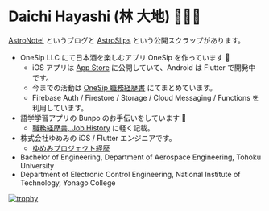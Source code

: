 # Daichi Hayashi (林 大地) 👨🏼‍🚀

[AstroNote!](https://daichidaiji.com) というブログと [AstroSlips](https://slipbox.daichidaiji.com) という公開スクラップがあります。

- OneSip LLC にて日本酒を楽しむアプリ OneSip を作っています 🍶
  - iOS アプリは [App Store](https://apps.apple.com/jp/app/sake-discovery-onesip/id1659998551?l=en-US) に公開していて、Android は Flutter で開発中です。
  - 今までの活動は [OneSip 職務経歴書](https://slipbox.daichidaiji.com/OneSip%20%E8%81%B7%E5%8B%99%E7%B5%8C%E6%AD%B4%E6%9B%B8/) にてまとめています。
  - Firebase Auth / Firestore / Storage / Cloud Messaging / Functions を利用しています。
- 語学学習アプリの Bunpo のお手伝いをしています 📖
  - [職務経歴書, Job History](https://slipbox.daichidaiji.com/%E8%81%B7%E5%8B%99%E7%B5%8C%E6%AD%B4%E6%9B%B8,%20Job%20History/) に軽く記載。
- 株式会社ゆめみの iOS / Flutter エンジニアです。
  - [ゆめみプロジェクト経歴](https://slipbox.daichidaiji.com/%E3%82%86%E3%82%81%E3%81%BF%E3%83%97%E3%83%AD%E3%82%B8%E3%82%A7%E3%82%AF%E3%83%88%E7%B5%8C%E6%AD%B4/)
- Bachelor of Engineering, Department of Aerospace Engineering, Tohoku University
- Department of Electronic Control Engineering, National Institute of Technology, Yonago College

[![trophy](https://github-profile-trophy.vercel.app/?username=daichikuwa0618&theme=nord&no-frame=true)](https://github.com/ryo-ma/github-profile-trophy)
